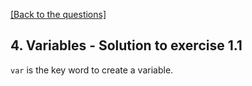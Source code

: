 [[Back to the questions]](../../04.%20Variables.md#exercise-1)

## 4. Variables - Solution to exercise 1.1

`var` is the key word to create a variable.
